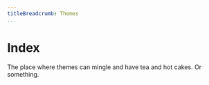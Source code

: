 ```yaml
---
titleBreadcrumb: Themes
...
```

Index
===============================

The place where themes can mingle and have tea and hot cakes. Or something.
